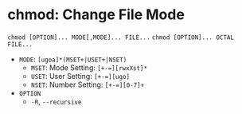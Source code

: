 # chmod: Change File Mode

`chmod [OPTION]... MODE[,MODE]... FILE...`
`chmod [OPTION]... OCTAL FILE...`

- `MODE`: `[ugoa]*(MSET+|USET+|NSET)`
    - `MSET`: Mode Setting: `[+-=][rwxXst]*`
    - `USET`: User Setting: `[+-=][ugo]`
    - `NSET`: Number Setting: `[+-=][0-7]+`
- `OPTION`
    - `-R`, `--recursive`
